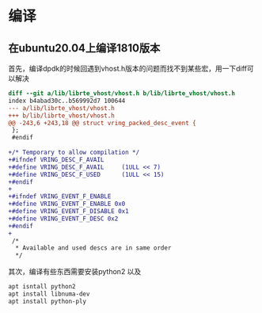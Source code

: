 # 编译
## 在ubuntu20.04上编译1810版本
首先，编译dpdk的时候回遇到vhost.h版本的问题而找不到某些宏，用一下diff可以解决
```diff
diff --git a/lib/librte_vhost/vhost.h b/lib/librte_vhost/vhost.h
index b4abad30c..b569992d7 100644
--- a/lib/librte_vhost/vhost.h
+++ b/lib/librte_vhost/vhost.h
@@ -243,6 +243,18 @@ struct vring_packed_desc_event {
 };
 #endif
 
+/* Temporary to allow compilation */
+#ifndef VRING_DESC_F_AVAIL
+#define VRING_DESC_F_AVAIL     (1ULL << 7)
+#define VRING_DESC_F_USED      (1ULL << 15)
+#endif
+
+#ifndef VRING_EVENT_F_ENABLE
+#define VRING_EVENT_F_ENABLE 0x0
+#define VRING_EVENT_F_DISABLE 0x1
+#define VRING_EVENT_F_DESC 0x2
+#endif
+
 /*
  * Available and used descs are in same order
  */
```
其次，编译有些东西需要安装python2 以及 
```bash
apt isntall python2
apt install libnuma-dev
apt install python-ply
```